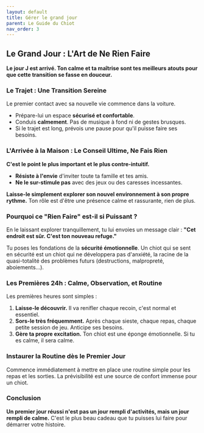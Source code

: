 ```yaml
---
layout: default
title: Gérer le grand jour
parent: Le Guide du Chiot
nav_order: 3
---
```


## **Le Grand Jour : L'Art de Ne Rien Faire**

**Le jour J est arrivé. Ton calme et ta maîtrise sont tes meilleurs atouts pour que cette transition se fasse en douceur.**

### **Le Trajet : Une Transition Sereine**

Le premier contact avec sa nouvelle vie commence dans la voiture.
- Prépare-lui un espace **sécurisé et confortable**.
- Conduis **calmement**. Pas de musique à fond ni de gestes brusques.
- Si le trajet est long, prévois une pause pour qu'il puisse faire ses besoins.

### **L'Arrivée à la Maison : Le Conseil Ultime, Ne Fais Rien**

**C'est le point le plus important et le plus contre-intuitif.**
- **Résiste à l'envie** d'inviter toute ta famille et tes amis.
- **Ne le sur-stimule pas** avec des jeux ou des caresses incessantes.

**Laisse-le simplement explorer son nouvel environnement à son propre rythme.** Ton rôle est d'être une présence calme et rassurante, rien de plus.

### **Pourquoi ce "Rien Faire" est-il si Puissant ?**

En le laissant explorer tranquillement, tu lui envoies un message clair : **"Cet endroit est sûr. C'est ton nouveau refuge."**

Tu poses les fondations de la **sécurité émotionnelle**. Un chiot qui se sent en sécurité est un chiot qui ne développera pas d'anxiété, la racine de la quasi-totalité des problèmes futurs (destructions, malpropreté, aboiements...).

### **Les Premières 24h : Calme, Observation, et Routine**

Les premières heures sont simples :
1.  **Laisse-le découvrir.** Il va renifler chaque recoin, c'est normal et essentiel.
2.  **Sors-le très fréquemment.** Après chaque sieste, chaque repas, chaque petite session de jeu. Anticipe ses besoins.
3.  **Gère ta propre excitation.** Ton chiot est une éponge émotionnelle. Si tu es calme, il sera calme.

### **Instaurer la Routine dès le Premier Jour**

Commence immédiatement à mettre en place une routine simple pour les repas et les sorties. La prévisibilité est une source de confort immense pour un chiot.

### **Conclusion**

**Un premier jour réussi n'est pas un jour rempli d'activités, mais un jour rempli de calme.** C'est le plus beau cadeau que tu puisses lui faire pour démarrer votre histoire. 